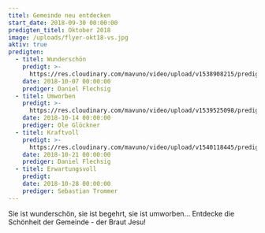 ```yaml
---
titel: Gemeinde neu entdecken
start_date: 2018-09-30 00:00:00
predigten_titel: Oktober 2018
image: /uploads/flyer-okt18-vs.jpg
aktiv: true
predigten:
  - titel: Wunderschön
    predigt: >-
      https://res.cloudinary.com/mavuno/video/upload/v1538908215/predigten/Gemeinde%20neu%20entdecken/20181007_Predigt_Flechsig_Gemeinde_neu_entdecken_01.mp3
    date: 2018-10-07 00:00:00
    prediger: Daniel Flechsig
  - titel: Umworben
    predigt: >-
      https://res.cloudinary.com/mavuno/video/upload/v1539525098/predigten/Gemeinde%20neu%20entdecken/20181014_Predigt_Gloeckner_Gemeinde_neu_entdecken_02.mp3
    date: 2018-10-14 00:00:00
    prediger: Ole Glöckner
  - titel: Kraftvoll
    predigt: >-
      https://res.cloudinary.com/mavuno/video/upload/v1540118445/predigten/Gemeinde%20neu%20entdecken/20181021_Predigt_Flechsig_Gemeinde_neu_entdecken_03.mp3
    date: 2018-10-21 00:00:00
    prediger: Daniel Flechsig
  - titel: Erwartungsvoll
    predigt:
    date: 2018-10-28 00:00:00
    prediger: Sebastian Trommer
---
```


Sie ist wunderschön, sie ist begehrt, sie ist umworben… Entdecke die Schönheit der Gemeinde - der Braut Jesu!